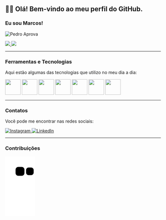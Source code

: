 ## 🧙‍♂️ Olá! Bem-vindo ao meu perfil do GitHub.
### Eu sou Marcos!

![Pedro Aprova](https://user-images.githubusercontent.com/96576795/147435763-a137524c-3143-42c0-a68c-c81bbf921494.gif)

<div>
  <a href="https://github.com/MarcosLucena98">
    <img height="165em" src="https://github-readme-stats.vercel.app/api?username=MarcosLucena98&show_icons=true&theme=dark&include_all_commits=true&count_private=true"/>
  </a>
  <a href="https://github.com/MarcosLucena98">
    <img height="165em" src="https://github-readme-stats.vercel.app/api/top-langs/?username=MarcosLucena98&layout=compact&langs_count=7&theme=dark"/>
  </a>
</div>

---

### **Ferramentas e Tecnologias**

Aqui estão algumas das tecnologias que utilizo no meu dia a dia:

<div>
  <img src="https://cdn.jsdelivr.net/gh/devicons/devicon/icons/git/git-original.svg" width="50" height="50"/> 
  <img src="https://cdn.jsdelivr.net/gh/devicons/devicon/icons/mysql/mysql-original.svg" width="50" height="50"/> 
  <img src="https://cdn.jsdelivr.net/gh/devicons/devicon/icons/html5/html5-original.svg" width="50" height="50"/> 
  <img src="https://cdn.jsdelivr.net/gh/devicons/devicon/icons/css3/css3-original.svg" width="50" height="50"/> 
  <img src="https://cdn.jsdelivr.net/gh/devicons/devicon/icons/python/python-original.svg" width="50" height="50"/> 
  <img src="https://cdn.jsdelivr.net/gh/devicons/devicon/icons/jupyter/jupyter-original-wordmark.svg" width="50" height="50"/> 
  <img src="https://cdn.jsdelivr.net/gh/devicons/devicon/icons/c/c-original.svg" width="50" height="50"/>
</div>

---

### **Contatos**

Você pode me encontrar nas redes sociais:

<div>
  <a href="https://instagram.com/marc.lucena" target="_blank">
    <img src="https://img.shields.io/badge/-Instagram-%23E4405F?style=for-the-badge&logo=instagram&logoColor=white" alt="Instagram" target="_blank"/>
  </a>
  <a href="https://www.linkedin.com/in/lucenamarcos" target="_blank">
    <img src="https://img.shields.io/badge/-LinkedIn-%230077B5?style=for-the-badge&logo=linkedin&logoColor=white" alt="LinkedIn" target="_blank"/>
  </a>   
</div>

---

### **Contribuições**

![Animação de Contribuições](https://github.com/MarcosLucena98/MarcosLucena98/blob/output/github-contribution-grid-snake.svg)
